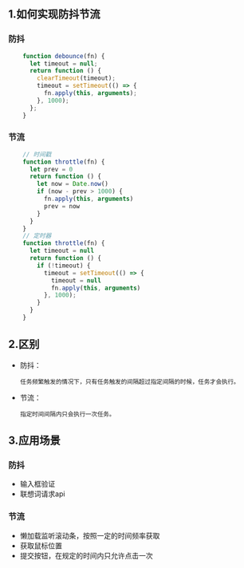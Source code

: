 ## 1.如何实现防抖节流

### 防抖

```javascript
    function debounce(fn) {
      let timeout = null;
      return function () {
        clearTimeout(timeout);
        timeout = setTimeout(() => {
          fn.apply(this, arguments);
        }, 1000);
      };
    }
```

### 节流

```javascript
    // 时间戳
    function throttle(fn) {
      let prev = 0
      return function () {
        let now = Date.now()
        if (now - prev > 1000) {
          fn.apply(this, arguments)
          prev = now
        }
      }
    }
    // 定时器
    function throttle(fn) {
      let timeout = null
      return function () {
        if (!timeout) {
          timeout = setTimeout(() => {
            timeout = null
            fn.apply(this, arguments)
          }, 1000);
        }
      }
    }
```



## 2.区别

+ 防抖：

  `任务频繁触发的情况下，只有任务触发的间隔超过指定间隔的时候，任务才会执行。`

+ 节流：

  `指定时间间隔内只会执行一次任务。`

## 3.应用场景

### 防抖

+ 输入框验证
+ 联想词请求api

### 节流

+ 懒加载监听滚动条，按照一定的时间频率获取
+ 获取鼠标位置
+ 提交按钮，在规定的时间内只允许点击一次